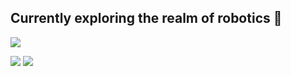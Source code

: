 ## Currently exploring the realm of robotics :robot:

<img align="center" src="http://github-profile-summary-cards.vercel.app/api/cards/profile-details?username=anhquan18&theme=zenburn"> 

<p>
     <img src="http://github-profile-summary-cards.vercel.app/api/cards/repos-per-language?username=anhquan18&theme=zenburn">
     <img src="http://github-profile-summary-cards.vercel.app/api/cards/most-commit-language?username=anhquan18&theme=zenburn">
<p/>

<!--
**anhquan18/anhquan18** is a ✨ _special_ ✨ repository because its `README.md` (this file) appears on your GitHub profile.

Here are some ideas to get you started:

- 🔭 I’m currently working on ...
- 🌱 I’m currently learning ...
- 👯 I’m looking to collaborate on ...
- 🤔 I’m looking for help with ...
- 💬 Ask me about ...
- 📫 How to reach me: ...
- 😄 Pronouns: ...
- ⚡ Fun fact: ...
-->
